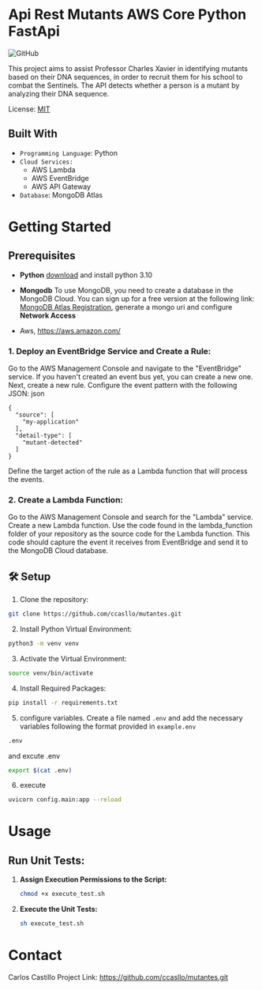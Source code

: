 # Api Rest Mutants AWS Core Python FastApi

![GitHub](https://img.shields.io/github/license/dropbox/dropbox-sdk-java)


This project aims to assist Professor Charles Xavier in identifying mutants based on their DNA sequences, in order to recruit them for his school to combat the Sentinels. The API detects whether a person is a mutant by analyzing their DNA sequence.


License: [MIT](License.txt)





## Built With
* `Programming Language`: Python
* `Cloud Services:`
  * AWS Lambda
  * AWS EventBridge
  * AWS API Gateway
* `Database`: MongoDB Atlas

# Getting Started


## Prerequisites

* **Python** [download](https://www.python.org/downloads/) and install python 3.10
* **Mongodb** To use MongoDB, you need to create a database in the MongoDB Cloud. You can sign up for a free version at the following link: 
[MongoDB Atlas Registration](https://www.mongodb.com/cloud/atlas/register),
generate a mongo uri and configure **Network Access**

* Aws, https://aws.amazon.com/ 

### 1. Deploy an EventBridge Service and Create a Rule:
Go to the AWS Management Console and navigate to the "EventBridge" service.
If you haven't created an event bus yet, you can create a new one.
Next, create a new rule.
Configure the event pattern with the following JSON:
json
```
{
  "source": [
    "my-application"
  ],
  "detail-type": [
    "mutant-detected"
  ]
}
```
Define the target action of the rule as a Lambda function that will process the events.
### 2. Create a Lambda Function:
Go to the AWS Management Console and search for the "Lambda" service.
Create a new Lambda function.
Use the code found in the lambda_function folder of your repository as the source code for the Lambda function.
This code should capture the event it receives from EventBridge and send it to the MongoDB Cloud database.


## 🛠️ Setup  

1. Clone the repository:
```bash
git clone https://github.com/ccasllo/mutantes.git
```

2. Install Python Virtual Environment:
```bash
python3 -m venv venv
```

3. Activate the Virtual Environment:
```bash
source venv/bin/activate
```
4. Install Required Packages:
```bash
pip install -r requirements.txt
```
5. configure variables. 
Create a file named `.env` and add the necessary variables following the format provided in `example.env`
```bash
.env
```
and excute .env
```bash
export $(cat .env)
```


6. execute 
```bash
uvicorn config.main:app --reload
```

# Usage

## Run Unit Tests:
  
1. **Assign Execution Permissions to the Script:**
   ```bash
   chmod +x execute_test.sh
   ```
2. **Execute the Unit Tests:**
   ```bash
   sh execute_test.sh
   ```


# Contact
Carlos Castillo 
Project Link: https://github.com/ccasllo/mutantes.git



